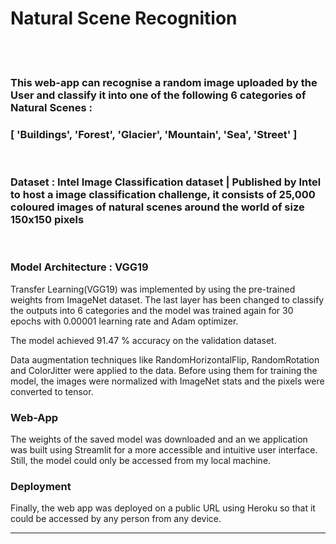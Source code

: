 # Natural Scene Recognition

<br/><br/>

### This web-app can recognise a random image uploaded by the User and classify it into one of the following 6 categories of Natural Scenes : 
### [ 'Buildings', 'Forest', 'Glacier', 'Mountain', 'Sea', 'Street' ]

<br/>

### Dataset : Intel Image Classification dataset | Published by Intel to host a image classification challenge, it consists of 25,000 coloured images of natural scenes around the world of size 150x150 pixels

<br/>

### Model Architecture : VGG19 

Transfer Learning(VGG19) was implemented by using the pre-trained weights from ImageNet dataset. The last layer has been changed to classify the outputs into 6 categories and the model was trained again for 30 epochs with 
0.00001 learning rate and Adam optimizer. 

The model achieved 91.47 % accuracy on the validation dataset.

Data augmentation techniques like RandomHorizontalFlip, RandomRotation and ColorJitter were applied to the data. 
Before using them for training the model, the images were normalized with ImageNet stats and the pixels were converted to tensor.

### Web-App

The weights of the saved model was downloaded and an we application was built using Streamlit for a more accessible and intuitive user interface.
Still, the model could only be accessed from my local machine.

### Deployment

Finally, the web app was deployed on a public URL using Heroku so that it could be accessed by any person from any device.


***
